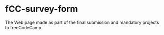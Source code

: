 # fCC-survey-form
The Web page made as part of the final submission and mandatory projects to freeCodeCamp
